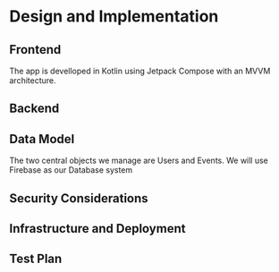 # Design and Implementation

## Frontend

<!---*List the key libraries, languages, components used by the MVP.*

*If applicable, describe essential screens.*-->

The app is develloped in  Kotlin using Jetpack Compose with an MVVM architecture.



## Backend

<!---*Decompose the MVP into functional blocks.*-->

## Data Model

<!---*What data are you collecting / managing?*

*How is it organised?*

*Where is it stored?*

*How is it shared/copied/cached?*-->

The two central objects we manage are Users and Events. We will use Firebase as our Database system


## Security Considerations

## Infrastructure and Deployment

<!---*How is the application developed, tested and deployed?*

*Any special infrastructure requirements.*-->

## Test Plan

<!---*How is the application developed, tested and deployed?*

*Any special infrastructure requirements.*-->

